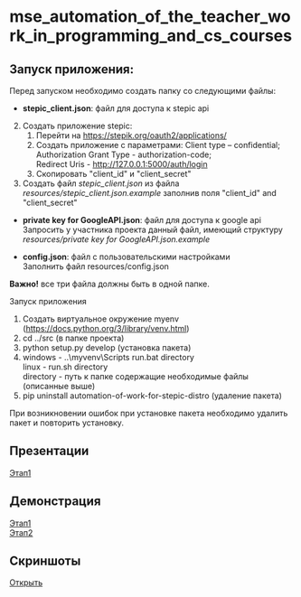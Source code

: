 # mse_automation_of_the_teacher_work_in_programming_and_cs_courses
## Запуск приложения:
Перед запуском необходимо создать папку со следующими файлы:
* **stepic_client.json**: файл для доступа к stepic api <br>
2. Создать приложение stepiс:
   1. Перейти на https://stepik.org/oauth2/applications/
   2. Создать приложение с параметрами: 
    Client type – confidential; <br>
    Authorization Grant Type - authorization-code; <br>
    Redirect Uris - http://127.0.0.1:5000/auth/login <br>
   3. Скопировать "client_id" и "client_secret"
3. Создать файл *stepic_client.json* из файла *resources/stepic_client.json.example* заполнив поля "client_id" and "client_secret"

* **private key for GoogleAPI.json**: файл для доступа к google api <br>
 Запросить у участника проекта данный файл, имеющий структуру *resources/private key for GoogleAPI.json.example*
 
* **config.json**: файл с пользовательскими настройками <br>
Заполнить файл resources/config.json

**Важно!** все три файла должны быть в одной папке. <br>

Запуск приложения <br>
1. Создать виртуальное окружение myenv (https://docs.python.org/3/library/venv.html)
2. cd ../src (в папке проекта)
3. python setup.py develop (установка пакета)
4. windows - ..\myvenv\Scripts run.bat directory <br>
linux - run.sh directory <br>
directory - путь к папке содержащие необходимые файлы (описанные выше)
5. pip uninstall automation-of-work-for-stepic-distro (удаление пакета)

При возникновении ошибок при установке пакета необходимо удалить пакет и повторить установку.

## Презентации
[Этап1](https://github.com/moevm/mse_automation_of_the_teacher_work_in_programming_and_cs_courses/raw/master/Presentations/%D0%9F%D1%80%D0%BE%D0%B5%D0%BA%D1%824_%D0%AD%D1%82%D0%B0%D0%BF1.pptx)
## Демонстрация
[Этап1](https://youtu.be/miiINJJ0cvg) <br>
[Этап2](https://youtu.be/UgXvVSltsDk)
## Скриншоты
[Открыть](https://github.com/moevm/mse_automation_of_the_teacher_work_in_programming_and_cs_courses/raw/master/Screenshots)

